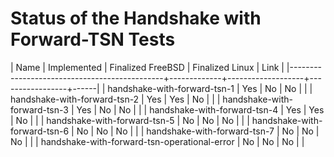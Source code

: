 # Status of the Handshake with Forward-TSN Tests

| Name                                         | Implemented | Finalized FreeBSD | Finalized Linux | Link |
|----------------------------------------------+-------------+-------------------+-----------------+------|
| handshake-with-forward-tsn-1                 | Yes         | No                | No              |      |
| handshake-with-forward-tsn-2                 | Yes         | Yes               | No              |      |
| handshake-with-forward-tsn-3                 | Yes         | No                | No              |      |
| handshake-with-forward-tsn-4                 | Yes         | Yes               | No              |      |
| handshake-with-forward-tsn-5                 | No          | No                | No              |      |
| handshake-with-forward-tsn-6                 | No          | No                | No              |      |
| handshake-with-forward-tsn-7                 | No          | No                | No              |      |
| handshake-with-forward-tsn-operational-error | No          | No                | No              |      |
